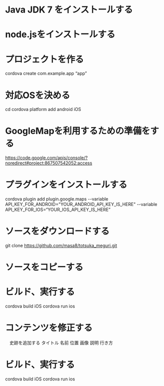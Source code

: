 
# Java JDK 7 をインストールする

# node.jsをインストールする

# プロジェクトを作る
 cordova create <App Name>  com.example.app “app”

# 対応OSを決める
 cd <App Name>
 cordova platform add android iOS
# GoogleMapを利用するための準備をする
 https://code.google.com/apis/console/?noredirect#project:867507542052:access
 
# プラグインをインストールする
 cordova plugin add plugin.google.maps --variable API_KEY_FOR_ANDROID="YOUR_ANDROID_API_KEY_IS_HERE" --variable API_KEY_FOR_IOS=“YOUR_IOS_API_KEY_IS_HERE”

# ソースをダウンロードする
 git clone https://github.com/masa8/totsuka_meguri.git

# ソースをコピーする

# ビルド、実行する
 cordova build iOS
 cordova run ios

# コンテンツを修正する
　史跡を追加する
タイトル
名前
位置
画像
説明
行き方

# ビルド、実行する
cordova build iOS
cordova run ios
